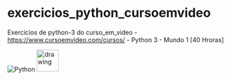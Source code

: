 # exercicios_python_cursoemvideo
Exercícios de python-3 do curso_em_vídeo -   https://www.cursoemvideo.com/cursos/   -  Python 3 - Mundo 1 [40 Hroras]

![Python](https://img.shields.io/badge/Python-3776AB?style=flat-square&logo=Python&logoColor=white)
<img src="https://github.com/amandewatnitrr/amandewatnitrr/blob/main/imgs/python-5.svg" alt="drawing" width="50"/>
